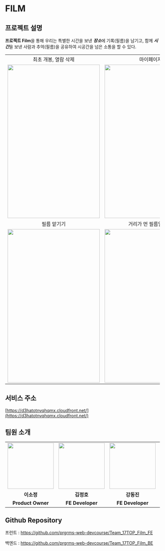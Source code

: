 # FILM

## **프로젝트 설명**

**프로젝트 Film**을 통해 우리는 특별한 시간을 보낸 ***장소***에 기록(필름)을 남기고, 함께 ***시간***을 보낸 사람과 추억(필름)을 공유하여 시공간을 넘은 소통을 할 수 있다.

<table align="center">
<tr>
<td align="center">최초 개봉, 열람 삭제</td>
<td align="center">마이페이지</td>
</tr>
<tr>
<td>
<img src = "https://user-images.githubusercontent.com/70435257/146948350-77e9bc78-93ed-4fb6-89ba-7d5dbfd7eaa9.gif" width="300px" height= "500px" />
</td>
<td>
<img src = "https://user-images.githubusercontent.com/70435257/146948673-f42756e6-5768-4795-85fb-267736475667.gif" width="300px" height="500px" />
</td>
</tr>
<tr>
<td align="center">필름 맡기기</td>
<td align="center">거리가 먼 필름일 경우</td>
</tr>
<tr>
<td>
<img src="https://user-images.githubusercontent.com/70435257/146948952-82abbf21-5669-4685-96af-24aa799f2516.gif" width="300px" height="500px" />
</td>
<td>
<img src="https://user-images.githubusercontent.com/70435257/146949328-085df49d-e3a9-4697-b3c2-2c4005c92744.gif" width="300px" height="500px" />
</td>
</tr>
</table>

## 서비스 주소

[https://d3hatotnvqhqmx.cloudfront.net/](https://d3hatotnvqhqmx.cloudfront.net/)

## 팀원 소개

<table>
<tr>
<td align="center"><a href="https://github.com/2sjeong918"><img src="https://user-images.githubusercontent.com/70435257/146951570-1950d244-bbd4-439a-bb23-24a513ac72a0.png" width="150px" /></a></td>
<td align="center"><a href="https://github.com/palsa131"><img src="https://user-images.githubusercontent.com/70435257/146951411-73f25a1b-ead5-48dd-8296-e9a652200b90.png" width="150px" /></a></td>
<td align="center"><a href="https://github.com/jinn2u"><img src="https://user-images.githubusercontent.com/70435257/146951645-2939ca58-b1ef-4623-a105-12759efd1291.png" width="150px" /></a></td>
<td align="center"><a href="https://github.com/iyj6707"><img src="https://user-images.githubusercontent.com/70435257/146951725-5222c696-e5c9-45ec-b097-9d39213f3a6b.png" width="150px" /></a></td>
<td align="center"><a href="https://github.com/16min99"><img src="https://user-images.githubusercontent.com/70435257/146951967-8c757ca2-2549-4377-9e06-41cfd0543b9a.png" width="150px" /></a></td>
<td align="center"><a href="https://github.com/jungeu1509"><img src="https://user-images.githubusercontent.com/70435257/146952077-86199ea8-d1b9-4a00-a468-36ee1c5d7b93.png" width="150px" /></a></td>
</tr>
<tr>
<td align="center"><b>이소정</b></td>
<td align="center"><b>김정호</b></td>
<td align="center"><b>강동진</b></td>
<td align="center"><b>임연재</b></td>
<td align="center"><b>전민규</b></td>
<td align="center"><b>정은우</b></td>
</tr>
<tr>
<td align="center"><b>Product Owner</b></td>
<td align="center"><b>FE Developer</b></td>
<td align="center"><b>FE Developer</b></td>
<td align="center"><b>Scrum Master</b></td>
<td align="center"><b>BE Developer</b></td>
<td align="center"><b>BE Developer</b></td>
</tr>
</table>

## Github Repository

프런트 : https://github.com/prgrms-web-devcourse/Team_17TOP_Film_FE

백엔드 : https://github.com/prgrms-web-devcourse/Team_17TOP_Film_BE
